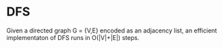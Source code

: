 # DFS

Given a directed graph G = {V,E} encoded as an adjacency list, an efficient implementaton of DFS runs in O(|V|+|E|) steps.
